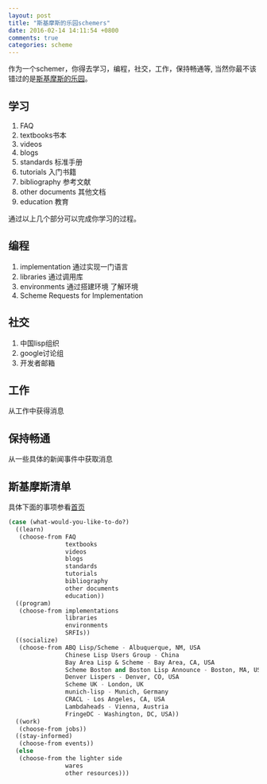 ```yaml
---
layout: post
title: "斯基摩斯的乐园schemers"
date: 2016-02-14 14:11:54 +0800
comments: true
categories: scheme
---
```


作为一个schemer，你得去学习，编程，社交，工作，保持畅通等,
当然你最不该错过的是[斯基摩斯的乐园][1]。


<!--more-->
## 学习

1. FAQ
2. textbooks书本
3. videos
4. blogs
5. standards 标准手册
6. tutorials 入门书籍
7. bibliography 参考文献
8. other documents 其他文档
9. education 教育

通过以上几个部分可以完成你学习的过程。

## 编程

1. implementation 通过实现一门语言
2. libraries 通过调用库
3. environments 通过搭建环境 了解环境
4. Scheme Requests for Implementation 

## 社交

1. 中国lisp组织
2. google讨论组
3. 开发者邮箱



## 工作

从工作中获得消息

## 保持畅通

从一些具体的新闻事件中获取消息

## 斯基摩斯清单

具体下面的事项参看[首页][1]
``` scheme
(case (what-would-you-like-to-do?)
  ((learn)
   (choose-from FAQ
                textbooks
                videos
                blogs
                standards
                tutorials
                bibliography
                other documents
                education))
  ((program)
   (choose-from implementations
                libraries
                environments
                SRFIs))
  ((socialize)
   (choose-from ABQ Lisp/Scheme - Albuquerque, NM, USA
                Chinese Lisp Users Group - China
                Bay Area Lisp & Scheme - Bay Area, CA, USA
                Scheme Boston and Boston Lisp Announce - Boston, MA, USA
                Denver Lispers - Denver, CO, USA
                Scheme UK - London, UK
                munich-lisp - Munich, Germany
                CRACL - Los Angeles, CA, USA
                Lambdaheads - Vienna, Austria
                FringeDC - Washington, DC, USA))
  ((work)
   (choose-from jobs))
  ((stay-informed)
   (choose-from events))
  (else
   (choose-from the lighter side
                wares
                other resources)))
```

[1]:http://www.schemers.org/ 

